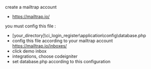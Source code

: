 create a mailtrap account 
- https://mailtrap.io/

you must config this file :
- [your_directory]\ci_login_register\application\config\database.php
- config this file according to your mailtrap account https://mailtrap.io/inboxes/
- click demo inbox
- integrations, choose codeigniter
- set database.php according to this configuration
